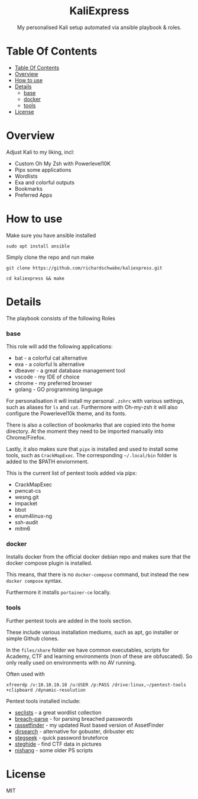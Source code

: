 <div align="center">
<h1>KaliExpress</h1>
<p>My personalised Kali setup automated via ansible playbook & roles.
</p>
</div>

# Table Of Contents
- [Table Of Contents](#table-of-contents)
- [Overview](#overview)
- [How to use](#how-to-use)
- [Details](#details)
    - [base](#base)
    - [docker](#docker)
    - [tools](#tools)
- [License](#license)


# Overview
Adjust Kali to my liking, incl:
- Custom Oh My Zsh with Powerlevel10K
- Pipx some applications
- Wordlists
- Exa and colorful outputs
- Bookmarks
- Preferred Apps


# How to use
Make sure you have ansible installed

```
sudo apt install ansible
```

Simply clone the repo and run make
```
git clone https://github.com/richardschwabe/kaliexpress.git

cd kaliexpress && make
```


# Details
The playbook consists of the following Roles

### base
This role will add the following applications:

- bat - a colorful cat alternative
- exa - a colorful ls alternative
- dbeaver - a great database management tool
- vscode - my IDE of choice
- chrome - my preferred browser
- golang - GO programming language

For personalisation it will install my personal
`.zshrc` with various settings, such as aliases for `ls` and `cat`.
Furthermore with Oh-my-zsh it will also configure the Powerlevel10k theme, and its fonts.

There is also a collection of bookmarks that are copied into the home directory. At the moment they need to be imported manually into Chrome/Firefox.

Lastly, it also makes sure that `pipx` is installed and used to install some tools, such as `CrackMapExec`. The corresponding `~/.local/bin` folder is added to the $PATH enviornment.

This is the current list of pentest tools added via pipx:
- CrackMapExec
- pwncat-cs
- wesng.git
- impacket
- bbot
- enum4linux-ng
- ssh-audit
- mitm6

### docker

Installs docker from the official docker debian repo and makes sure that the docker compose plugin is installed.

This means, that there is no `docker-compose` command, but instead the new `docker compose` syntax.

Furthermore it installs `portainer-ce` locally.
### tools
Further pentest tools are added in the tools section.

These include various installation mediums, such as apt, go installer or simple Github clones.

In the `files/share` folder we have common executables, scripts for Academy, CTF and learning environments (non of these are obfuscated). So only really used on environments with no AV running.

Often used with
```
xfreerdp /v:10.10.10.10 /u:USER /p:PASS /drive:linux,~/pentest-tools +clipboard /dynamic-resolution
```

Pentest tools installed include:
- [seclists](https://github.com/danielmiessler/SecLists) - a great wordlist collection
- [breach-parse](https://github.com/hmaverickadams/breach-parse) - for parsing breached passwords
- [rassetfinder](https://github.com/richardschwabe/rassetfinder) - my updated Rust based version of AssetFinder
- [dirsearch](https://github.com/maurosoria/dirsearch) - alternative for gobuster, dirbuster etc
- [stegseek](https://github.com/RickdeJager/stegseek) - quick password bruteforce
- [steghide](https://github.com/StefanoDeVuono/steghide) - find CTF data in pictures
- [nishang](https://github.com/samratashok/nishang) - some older PS scripts
# License
MIT
